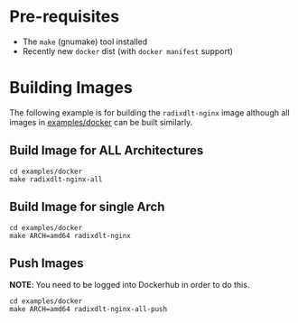 # Pre-requisites

* The `make` (gnumake) tool installed
* Recently new `docker` dist (with `docker manifest` support)

# Building Images

The following example is for building the `radixdlt-nginx` image although all images in [examples/docker](https://github.com/radixdlt/node-runner/blob/master/example/docker) can be built similarly.

## Build Image for ALL Architectures

```shell
cd examples/docker
make radixdlt-nginx-all
```

## Build Image for single Arch

```shell
cd examples/docker
make ARCH=amd64 radixdlt-nginx
```

## Push Images

**NOTE**: You need to be logged into Dockerhub in order to do this.

```shell
cd examples/docker
make ARCH=amd64 radixdlt-nginx-all-push
```
